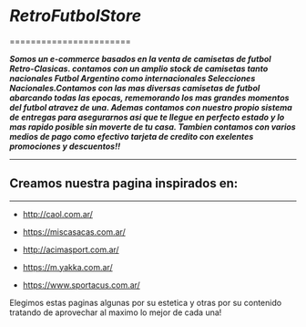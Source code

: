   # *RetroFutbolStore*
 =======================

***Somos un __*e-commerce*__ basados en la venta de camisetas de futbol **Retro-Clasicas**. contamos con un amplio stock de camisetas tanto nacionales ___Futbol Argentino___ como internacionales ___Selecciones Nacionales___.Contamos con las mas diversas camisetas de futbol abarcando todas las epocas, rememorando los mas grandes momentos del futbol atravez de una. Ademas contamos con nuestro propio sistema de entregas para asegurarnos asi que te llegue en perfecto estado y lo mas rapido posible sin moverte de tu casa. Tambien contamos con varios medios de pago como efectivo tarjeta de credito con exelentes promociones y descuentos!!***


----------------------------------------

## Creamos nuestra pagina inspirados en:
----------------------------------------





* http://caol.com.ar/

* https://miscasacas.com.ar/

* http://acimasport.com.ar/ 

* https://m.yakka.com.ar/

* https://www.sportacus.com.ar/



Elegimos estas paginas  algunas por su estetica y otras por su contenido tratando de 
aprovechar al maximo lo mejor de cada una!
